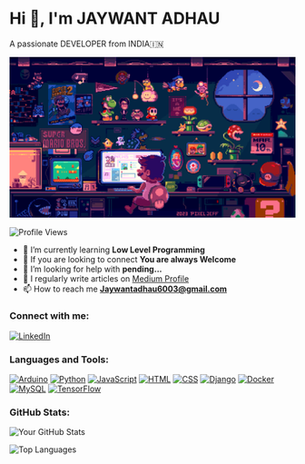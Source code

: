 # Hi 👋, I'm JAYWANT ADHAU
A passionate DEVELOPER from INDIA🇮🇳

![Animated Image](https://github.com/Jaywantadh/GIF_rep/blob/main/Git_blob.gif)

![Profile Views](https://komarev.com/ghpvc/?username=Jaywantadh&label=Profile%20views&color=0e75b6&style=flat)

- 🌱 I’m currently learning **Low Level Programming**
- 👯 If you are looking to connect **You are always Welcome**
- 🤝 I’m looking for help with **pending...**
- 📝 I regularly write articles on [Medium Profile](https://www.blogger.com/blog/posts/7285401529831179197?hl=en-GB&tab=jj)
- 📫 How to reach me **Jaywantadhau6003@gmail.com**

### Connect with me:
[![LinkedIn](https://img.shields.io/badge/-LinkedIn-%230077B5?style=flat-square&logo=linkedin&logoColor=white)](https://linkedin.com/in/jaywant-adhau-12b8bb24b)

### Languages and Tools:
[![Arduino](https://img.shields.io/badge/-Arduino-%2330994C?style=flat-square&logo=arduino&logoColor=white)](https://www.arduino.cc/)
[![Python](https://img.shields.io/badge/-Python-%233776AB?style=flat-square&logo=python&logoColor=white)](https://www.python.org/)
[![JavaScript](https://img.shields.io/badge/-JavaScript-%23323330?style=flat-square&logo=javascript&logoColor=%23F7DF1E)](https://developer.mozilla.org/en-US/docs/Web/JavaScript)
[![HTML](https://img.shields.io/badge/-HTML-%23E34F26?style=flat-square&logo=html5&logoColor=white)](https://developer.mozilla.org/en-US/docs/Web/HTML)
[![CSS](https://img.shields.io/badge/-CSS-%231572B6?style=flat-square&logo=css3&logoColor=white)](https://developer.mozilla.org/en-US/docs/Web/CSS)
[![Django](https://img.shields.io/badge/-Django-%23092E20?style=flat-square&logo=django&logoColor=white)](https://www.djangoproject.com/)
[![Docker](https://img.shields.io/badge/-Docker-%232496ED?style=flat-square&logo=docker&logoColor=white)](https://www.docker.com/)
[![MySQL](https://img.shields.io/badge/-MySQL-%234479A1?style=flat-square&logo=mysql&logoColor=white)](https://www.mysql.com/)
[![TensorFlow](https://img.shields.io/badge/-TensorFlow-%23FF6F00?style=flat-square&logo=tensorflow&logoColor=white)](https://www.tensorflow.org/)

### GitHub Stats:
![Your GitHub Stats](https://github-readme-stats.vercel.app/api?username=Jaywantadh&show_icons=true&theme=dark)

![Top Languages](https://github-readme-stats.vercel.app/api/top-langs/?username=Jaywantadh&layout=compact&theme=dark)
